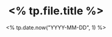 ---
title: <% tp.file.title %>
date: <% tp.date.now("YYYY-MM-DD", 1) %>
excerpt: 
cover: 
tags:
	- 
---
